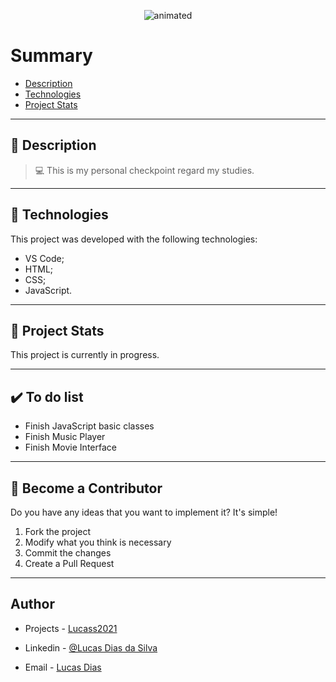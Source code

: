 <p align="center">
  <img src="https://i.giphy.com/media/QNFhOolVeCzPQ2Mx85/giphy.webp" alt="animated" />
</p>


# Summary

- [Description](#📝-Description)
- [Technologies](#🚀-Technologies)
- [Project Stats](#🎯-Project-Stats)

---

## 📝 Description

>💻 This is my personal checkpoint regard my studies.


---

## 🚀 Technologies
This project was developed with the following technologies:
* VS Code;
* HTML;
* CSS;
* JavaScript.



---

## 🎯 Project Stats

This project is currently in progress.


---

## :heavy_check_mark: To do list

- Finish JavaScript basic classes
- Finish Music Player
- Finish Movie Interface

---

## :handshake: Become a Contributor

Do you have any ideas that you want to implement it? It's simple!

1. Fork the project
2. Modify what you think is necessary
3. Commit the changes
4. Create a Pull Request

---

## Author

- Projects - [Lucass2021](https://github.com/Lucass2021)

- Linkedin - [@Lucas Dias da Silva](https://www.linkedin.com/in/lucas-dias-da-silva-118954199/)

- Email - [Lucas Dias](mailto:lucas.allx@hotmail.com")



